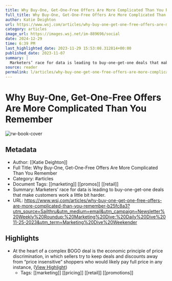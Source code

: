 ```yaml
---
title: Why Buy-One, Get-One-Free Offers Are More Complicated Than You Remember
full_title: Why Buy-One, Get-One-Free Offers Are More Complicated Than You Remember
author: Katie Deighton
url: https://www.wsj.com/articles/why-buy-one-get-one-free-offers-are-more-complicated-than-you-remember-b25fc8a3?utm_source=Sailthru&utm_medium=email&utm_campaign=Newsletter%20Weekly%20Roundup:%20Marketing%20Dive:%20Daily%20Dive%2011-25-2023&utm_term=Marketing%20Dive%20Weekender
category: articles
image_url: https://images.wsj.net/im-889696/social
date: 2024-12-29
time: 6:39 PM
last_highlighted_date: 2023-11-29 15:53:08.312814+00:00
published_date: 2023-11-07
summary: |
  Marketers’ race for data is leading to buy-one-get-one deals that make customers work a little bit harder.
source: reader
permalink: l/articles/why-buy-one-get-one-free-offers-are-more-complicated-than-you-remember
---
```

# Why Buy-One, Get-One-Free Offers Are More Complicated Than You Remember

![rw-book-cover](https://images.wsj.net/im-889696/social)

## Metadata
- Author: [[Katie Deighton]]
- Full Title: Why Buy-One, Get-One-Free Offers Are More Complicated Than You Remember
- Category: #articles
- Document Tags: [[marketing]] [[promos]] [[retail]] 
- Summary: Marketers’ race for data is leading to buy-one-get-one deals that make customers work a little bit harder.
- URL: https://www.wsj.com/articles/why-buy-one-get-one-free-offers-are-more-complicated-than-you-remember-b25fc8a3?utm_source=Sailthru&utm_medium=email&utm_campaign=Newsletter%20Weekly%20Roundup:%20Marketing%20Dive:%20Daily%20Dive%2011-25-2023&utm_term=Marketing%20Dive%20Weekender

## Highlights
- At the heart of a complex BOGO deal is the economic principle of price discrimination, in which sellers try to keep deals and discounts away from “price insensitive” shoppers who would likely pay full price in any instance, ([View Highlight](https://read.readwise.io/read/01hgdwhddf20rrtgm2bc4mctj6))
    - Tags: [[marketing]] [[pricing]] [[retail]] [[promotions]] 


